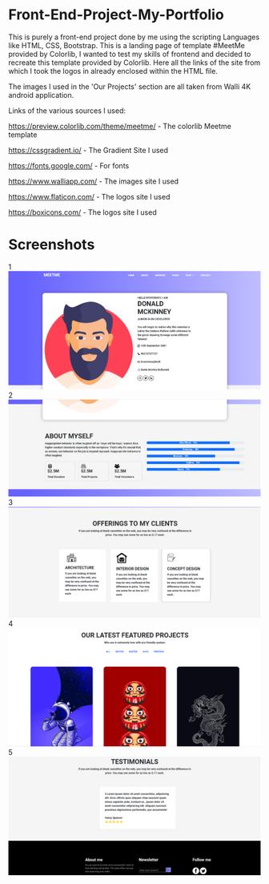 # Front-End-Project-My-Portfolio

This is purely a front-end project done by me using the scripting Languages like HTML, CSS, Bootstrap.
This is a landing page of template #MeetMe provided by Colorlib, I wanted to test my skills of frontend and decided to recreate this template provided by Colorlib. 
Here all the links of the site from which I took the logos in already enclosed within the HTML file.

The images I used in the 'Our Projects' section are all taken from Walli 4K android application.

Links of the various sources I used:

https://preview.colorlib.com/theme/meetme/       -      The colorlib Meetme template

https://cssgradient.io/             -          The Gradient Site I used 

https://fonts.google.com/         -        For fonts

https://www.walliapp.com/      -     The images site I used

https://www.flaticon.com/      -     The logos site I used

https://boxicons.com/          -     The logos site I used

# Screenshots
1
![](Screenshot%201.png)
2
![](Screenshot%202.png)
3
![](Screenshot%203.png)
4
![](Screenshot%204.png)
5
![](Screenshot%205.png)
